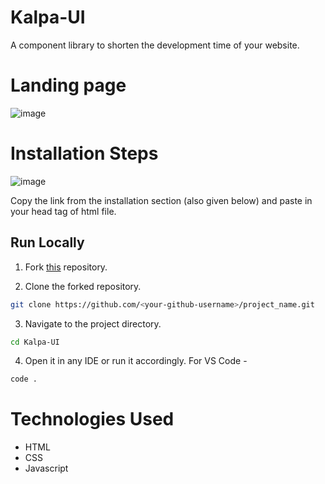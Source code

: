 # Kalpa-UI

A component library to shorten the development time of your website.

# Landing page
![image](https://user-images.githubusercontent.com/47154785/154998143-82870b5d-1b05-48bf-86e1-7c582d7854da.png)


# Installation Steps
![image](https://user-images.githubusercontent.com/47154785/154999406-6f5e0868-3837-4a49-a07b-5a03072dcc94.png)


Copy the link from the installation section (also given below) and paste in your head tag of html file.

<link rel="stylesheet" href="https://kalpaui.netlify.app/styles/main.css">

## Run Locally

1. Fork [this](https://github.com/LordUttam/Kalpa-UI/fork) repository.

2. Clone the forked repository.

```bash
git clone https://github.com/<your-github-username>/project_name.git
```

3. Navigate to the project directory.

```bash
cd Kalpa-UI
```

4. Open it in any IDE or run it accordingly. For VS Code -

```bash
code .
```

# Technologies Used
 * HTML
 * CSS  
 * Javascript
